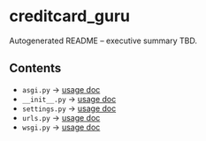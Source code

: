 # creditcard_guru

Autogenerated README – executive summary TBD.

## Contents

- `asgi.py` → [usage doc](../usageDocumentation/creditcard_guru_asgi_py_usage.md)
- `__init__.py` → [usage doc](../usageDocumentation/creditcard_guru_init_py_usage.md)
- `settings.py` → [usage doc](../usageDocumentation/creditcard_guru_settings_py_usage.md)
- `urls.py` → [usage doc](../usageDocumentation/creditcard_guru_urls_py_usage.md)
- `wsgi.py` → [usage doc](../usageDocumentation/creditcard_guru_wsgi_py_usage.md)